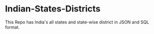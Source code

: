 # Indian-States-Districts
This Repo has India's all states and state-wise district in JSON and SQL format.

